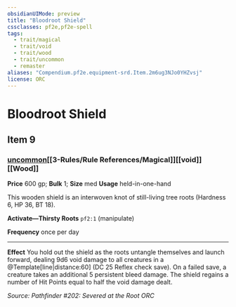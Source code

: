 ```yaml
---
obsidianUIMode: preview
title: "Bloodroot Shield"
cssclasses: pf2e,pf2e-spell
tags:
  - trait/magical
  - trait/void
  - trait/wood
  - trait/uncommon
  - remaster
aliases: "Compendium.pf2e.equipment-srd.Item.2m6ug3NJo0YHZvsj"
license: ORC
---
```

# Bloodroot Shield
## Item 9
### [uncommon](uncommon.md "Uncommon Rarity Trait")[[3-Rules/Rule References/Magical]][[void]][[Wood]]


**Price** 600 gp; 
**Bulk** 1; **Size** med
**Usage** held-in-one-hand

This wooden shield is an interwoven knot of still-living tree roots (Hardness 6, HP 36, BT 18).

**Activate—Thirsty Roots** `pf2:1` (manipulate)

**Frequency** once per day

* * *

**Effect** You hold out the shield as the roots untangle themselves and launch forward, dealing 9d6 void damage to all creatures in a @Template\[line|distance:60\] (DC 25 Reflex check save). On a failed save, a creature takes an additional 5 persistent bleed damage. The shield regains a number of Hit Points equal to half the void damage dealt.

*Source: Pathfinder #202: Severed at the Root*
*ORC*